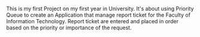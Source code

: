 This is my first Project on my first year in University. It's about using Priority Queue to create an Application that manage report ticket for the Faculty of Information Technology.
Report ticket are entered and placed in order based on the priority or importance of the request.
